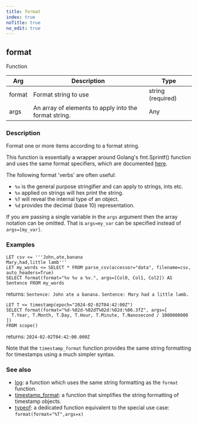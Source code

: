 ```yaml
---
title: format
index: true
noTitle: true
no_edit: true
---
```




<div class="vql_item"></div>


## format
<span class='vql_type pull-right page-header'>Function</span>



<div class="vqlargs"></div>

Arg | Description | Type
----|-------------|-----
format|Format string to use|string (required)
args|An array of elements to apply into the format string.|Any

### Description

Format one or more items according to a format string.

This function is essentially a wrapper around Golang's fmt.Sprintf()
function and uses the same format specifiers, which are documented
[here](https://pkg.go.dev/fmt).

The following format 'verbs' are often useful:

- `%v` is the general purpose stringifier and can apply to strings, ints etc.
- `%x` applied on strings will hex print the string.
- `%T` will reveal the internal type of an object.
- `%d` provides the decimal (base 10) representation.

If you are passing a single variable in the `args` argument then the array
notation can be omitted. That is `args=my_var` can be specified instead
of `args=[my_var]`.

### Examples

```vql
LET csv <= '''John,ate,banana
Mary,had,little lamb'''
LET my_words <= SELECT * FROM parse_csv(accessor="data", filename=csv, auto_headers=True)
SELECT format(format="%v %v a %v.", args=[Col0, Col1, Col2]) AS Sentence FROM my_words
```
returns:
`Sentence: John ate a banana.`
`Sentence: Mary had a little lamb.`

```vql
LET T <= timestamp(epoch="2024-02-02T04:42:00Z")
SELECT format(format="%d-%02d-%02dT%02d:%02d:%06.3fZ", args=[
  T.Year, T.Month, T.Day, T.Hour, T.Minute, T.Nanosecond / 1000000000 ])
FROM scope()
```
returns: `2024-02-02T04:42:00.000Z`

Note that the `timestamp_format` function provides the same string
formatting for timestamps using a much simpler syntax.

### See also

- [log](vql_reference/basic/log/): a function which uses the same string
  formatting as the `format` function.
- [timestamp_format](/vql_reference/misc/timestamp_format/): a function
  that simplifies the string formatting of timestamp objects.
- [typeof](/vql_reference/basic/format/): a dedicated function equivalent
  to the special use case: `format(format="%T",args=x)`


